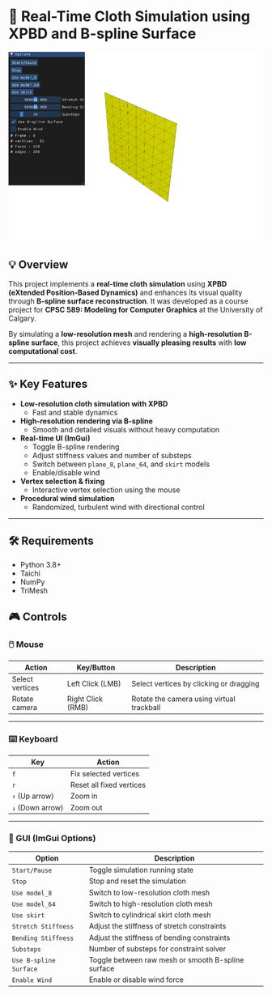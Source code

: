 # 🧵 Real-Time Cloth Simulation using XPBD and B-spline Surface

![Simulation Screenshot](./img.png)

## 💡 Overview

This project implements a **real-time cloth simulation** using **XPBD (eXtended Position-Based Dynamics)** and enhances its visual quality through **B-spline surface reconstruction**. It was developed as a course project for **CPSC 589: Modeling for Computer Graphics** at the University of Calgary.

By simulating a **low-resolution mesh** and rendering a **high-resolution B-spline surface**, this project achieves **visually pleasing results** with **low computational cost**.

---

## ✨ Key Features

- **Low-resolution cloth simulation with XPBD**
  - Fast and stable dynamics
- **High-resolution rendering via B-spline**
  - Smooth and detailed visuals without heavy computation
- **Real-time UI (ImGui)**
  - Toggle B-spline rendering
  - Adjust stiffness values and number of substeps
  - Switch between `plane_8`, `plane_64`, and `skirt` models
  - Enable/disable wind
- **Vertex selection & fixing**
  - Interactive vertex selection using the mouse
- **Procedural wind simulation**
  - Randomized, turbulent wind with directional control

---

## 🛠️ Requirements

- Python 3.8+
- Taichi
- NumPy
- TriMesh

## 🎮 Controls

### 🖱️ Mouse

| Action               | Key/Button         | Description                              |
|----------------------|--------------------|------------------------------------------|
| Select vertices      | Left Click (LMB)   | Select vertices by clicking or dragging  |
| Rotate camera        | Right Click (RMB)  | Rotate the camera using virtual trackball |

---

### ⌨️ Keyboard

| Key             | Action                                      |
|------------------|----------------------------------------------|
| `f`              | Fix selected vertices                        |
| `r`              | Reset all fixed vertices                     |
| `↑` (Up arrow)   | Zoom in                                      |
| `↓` (Down arrow) | Zoom out                                     |

---

### 🧩 GUI (ImGui Options)

| Option                 | Description                                        |
|------------------------|----------------------------------------------------|
| `Start/Pause`          | Toggle simulation running state                    |
| `Stop`                 | Stop and reset the simulation                      |
| `Use model_8`          | Switch to low-resolution cloth mesh                |
| `Use model_64`         | Switch to high-resolution cloth mesh               |
| `Use skirt`            | Switch to cylindrical skirt cloth mesh             |
| `Stretch Stiffness`    | Adjust the stiffness of stretch constraints        |
| `Bending Stiffness`    | Adjust the stiffness of bending constraints        |
| `Substeps`             | Number of substeps for constraint solver           |
| `Use B-spline Surface` | Toggle between raw mesh or smooth B-spline surface |
| `Enable Wind`          | Enable or disable wind force                       |
